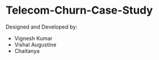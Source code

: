 # Telecom-Churn-Case-Study

Designed and Developed by:
- Vignesh Kumar
- Vishal Augustine
- Chaitanya